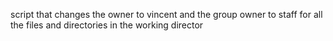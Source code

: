 script that changes the owner to vincent and the group owner to staff for all the files and directories in the working director
